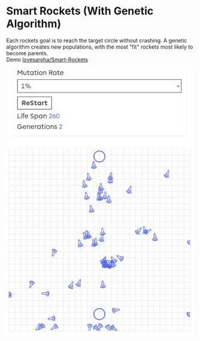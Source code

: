# Smart Rockets (With Genetic Algorithm)
Each rockets goal is to reach the target circle without crashing. A genetic algorithm creates new populations, with the most "fit" rockets most likely to become parents.<br>
Demo [lovesaroha/Smart-Rockets](https://js.lovesaroha.com/Smart-Rockets)

![image](https://raw.githubusercontent.com/lovesaroha/gimages/main/18.png)


